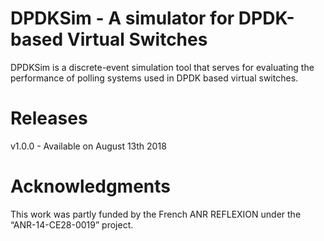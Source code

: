 # DPDKSim - A simulator for DPDK-based Virtual Switches
DPDKSim is a discrete-event simulation tool that serves for evaluating the performance of polling systems used in DPDK based virtual switches.

# Releases
v1.0.0 - Available on August 13th 2018

# Acknowledgments
This work was partly funded by the French ANR REFLEXION under the “ANR-14-CE28-0019” project.
